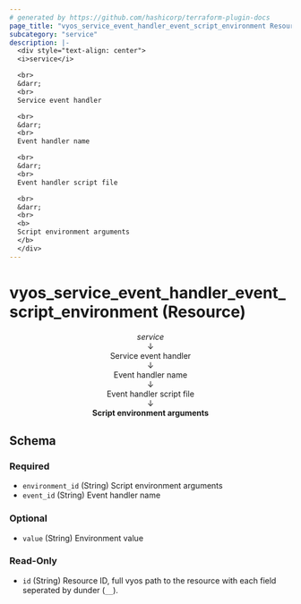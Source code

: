 ```yaml
---
# generated by https://github.com/hashicorp/terraform-plugin-docs
page_title: "vyos_service_event_handler_event_script_environment Resource - vyos"
subcategory: "service"
description: |-
  <div style="text-align: center">
  <i>service</i>

  <br>
  &darr;
  <br>
  Service event handler

  <br>
  &darr;
  <br>
  Event handler name

  <br>
  &darr;
  <br>
  Event handler script file

  <br>
  &darr;
  <br>
  <b>
  Script environment arguments
  </b>
  </div>
---
```


# vyos_service_event_handler_event_script_environment (Resource)

<div style="text-align: center">
<i>service</i>

<br>
&darr;
<br>
Service event handler

<br>
&darr;
<br>
Event handler name

<br>
&darr;
<br>
Event handler script file

<br>
&darr;
<br>
<b>
Script environment arguments
</b>
</div>



<!-- schema generated by tfplugindocs -->
## Schema

### Required

- `environment_id` (String) Script environment arguments
- `event_id` (String) Event handler name

### Optional

- `value` (String) Environment value

### Read-Only

- `id` (String) Resource ID, full vyos path to the resource with each field seperated by dunder (`__`).
